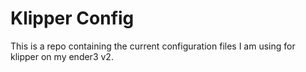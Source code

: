 # Klipper Config

This is a repo containing the current configuration files I am using for klipper on my ender3 v2.
